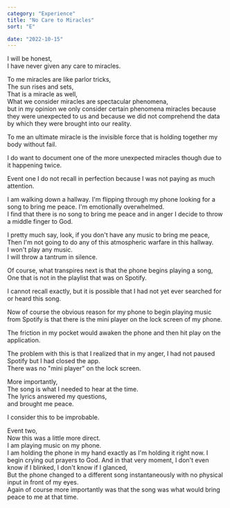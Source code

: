 ```yaml
---
category: "Experience" 
title: "No Care to Miracles"
sort: "E" 

date: "2022-10-15"
---
```


I will be honest,  
I have never given any care to miracles.  

To me miracles are like parlor tricks,  
The sun rises and sets,  
That is a miracle as well,  
What we consider miracles are spectacular phenomena,  
but in my opinion we only consider certain phenomena miracles because they were unexpected to us and because we did not comprehend the data by which they were brought into our reality.  

To me an ultimate miracle is the invisible force that is holding together my body without fail.  

I do want to document one of the more unexpected miracles though due to it happening twice.  

Event one I do not recall in perfection because I was not paying as much attention. 

I am walking down a hallway. I'm flipping through my phone looking for a song to bring me peace. I'm emotionally overwhelmed.  
I find that there is no song to bring me peace and in anger I decide to throw a middle finger to God.   

I pretty much say, look, if you don't have any music to bring me peace, 
Then I'm not going to do any of this atmospheric warfare in this hallway.  
I won't play any music.  
I will throw a tantrum in silence. 

Of course, what transpires next is that the phone begins playing a song, 
One that is not in the playlist that was on Spotify.   

I cannot recall exactly, but it is possible that I had not yet ever searched for or heard this song.   

Now of course the obvious reason for my phone to begin playing music from Spotify is that there is the mini player on the lock screen of my phone.  

The friction in my pocket would awaken the phone and then hit play on the application.  

The problem with this is that I realized that in my anger, I had not paused Spotify but I had closed the app.  
There was no "mini player" on the lock screen.  

More importantly,  
The song is what I needed to hear at the time.  
The lyrics answered my questions,  
and brought me peace.

I consider this to be improbable.  

Event two,   
Now this was a little more direct.  
I am playing music on my phone.  
I am holding the phone in my hand exactly as I'm holding it right now. 
I begin crying out prayers to God.
And in that very moment,
I don't even know if I blinked,
I don't know if I glanced,  
But the phone changed to a different song instantaneously with no physical input in front of my eyes.  
Again of course more importantly was that the song was what would bring peace to me at that time.